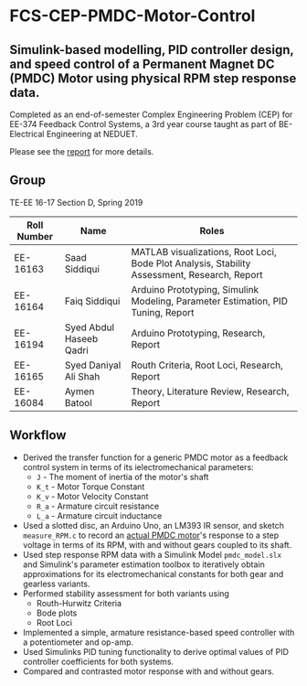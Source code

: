 # FCS-CEP-PMDC-Motor-Control
## Simulink-based modelling, PID controller design, and speed control of a Permanent Magnet DC (PMDC) Motor using physical RPM step response data.

Completed as an end-of-semester Complex Engineering Problem (CEP) for EE-374 Feedback Control Systems, a 3rd year course taught as part of BE-Electrical Engineering at NEDUET.

Please see the [report](./fcs-cep-report-draft-05.pdf) for more details.

## Group
TE-EE 16-17 Section D, Spring 2019

| Roll Number | Name          | Roles |
|-------------|---------------|-------|
| EE-16163    | Saad Siddiqui | MATLAB visualizations, Root Loci, Bode Plot Analysis, Stability Assessment, Research, Report |
| EE-16164    | Faiq Siddiqui | Arduino Prototyping, Simulink Modeling, Parameter Estimation, PID Tuning, Report |
| EE-16194    | Syed Abdul Haseeb Qadri | Arduino Prototyping, Research, Report |
| EE-16165    | Syed Daniyal Ali Shah | Routh Criteria, Root Loci, Research, Report |
| EE-16084    | Aymen Batool | Theory, Literature Review, Research, Report |

## Workflow
- Derived the transfer function for a generic PMDC motor as a feedback control system in terms of its ielectromechanical parameters:
  - `J` - The moment of inertia of the motor's shaft
  - `K_t` - Motor Torque Constant
  - `K_v` - Motor Velocity Constant
  - `R_a` - Armature circuit resistance
  - `L_a` - Armature circuit inductance
- Used a slotted disc, an Arduino Uno, an LM393 IR sensor, and sketch `measure_RPM.c` to record an [actual PMDC motor](http://www.electronicaestudio.com/docs/SHT-034.pdf)'s response to a step voltage in terms of its RPM, with and without gears coupled to its shaft. 
- Used step response RPM data with a Simulink Model `pmdc_model.slx` and Simulink's parameter estimation toolbox to iteratively obtain approximations for its electromechanical constants for both gear and gearless variants.
- Performed stability assessment for both variants using
  - Routh-Hurwitz Criteria
  - Bode plots
  - Root Loci
- Implemented a simple, armature resistance-based speed controller with a potentiometer and op-amp.
- Used Simulinks PID tuning functionality to derive optimal values of PID controller coefficients for both systems. 
- Compared and contrasted motor response with and without gears. 
